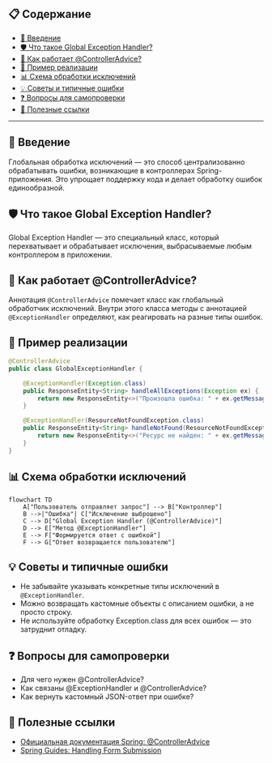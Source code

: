## 📋 Содержание
- [🚀 Введение](#-введение)
- [🛡️ Что такое Global Exception Handler?](#-что-такое-global-exception-handler)
- [🔧 Как работает @ControllerAdvice?](#-как-работает-controlleradvice)
- [📝 Пример реализации](#-пример-реализации)
- [📊 Схема обработки исключений](#-схема-обработки-исключений)
- [💡 Советы и типичные ошибки](#-советы-и-типичные-ошибки)
- [❓ Вопросы для самопроверки](#-вопросы-для-самопроверки)
- [🔗 Полезные ссылки](#-полезные-ссылки)

---

## 🚀 Введение
Глобальная обработка исключений — это способ централизованно обрабатывать ошибки, возникающие в контроллерах Spring-приложения. Это упрощает поддержку кода и делает обработку ошибок единообразной.

## 🛡️ Что такое Global Exception Handler?
Global Exception Handler — это специальный класс, который перехватывает и обрабатывает исключения, выбрасываемые любым контроллером в приложении.

## 🔧 Как работает @ControllerAdvice?
Аннотация `@ControllerAdvice` помечает класс как глобальный обработчик исключений. Внутри этого класса методы с аннотацией `@ExceptionHandler` определяют, как реагировать на разные типы ошибок.

## 📝 Пример реализации

```java
@ControllerAdvice
public class GlobalExceptionHandler {

    @ExceptionHandler(Exception.class)
    public ResponseEntity<String> handleAllExceptions(Exception ex) {
        return new ResponseEntity<>("Произошла ошибка: " + ex.getMessage(), HttpStatus.INTERNAL_SERVER_ERROR);
    }

    @ExceptionHandler(ResourceNotFoundException.class)
    public ResponseEntity<String> handleNotFound(ResourceNotFoundException ex) {
        return new ResponseEntity<>("Ресурс не найден: " + ex.getMessage(), HttpStatus.NOT_FOUND);
    }
}
```

## 📊 Схема обработки исключений

```mermaid
flowchart TD
    A["Пользователь отправляет запрос"] --> B["Контроллер"]
    B -->|"Ошибка"| C["Исключение выброшено"]
    C --> D["Global Exception Handler (@ControllerAdvice)"]
    D --> E["Метод @ExceptionHandler"]
    E --> F["Формируется ответ с ошибкой"]
    F --> G["Ответ возвращается пользователю"]
```

## 💡 Советы и типичные ошибки

- Не забывайте указывать конкретные типы исключений в `@ExceptionHandler`.
- Можно возвращать кастомные объекты с описанием ошибки, а не просто строку.
- Не используйте обработку Exception.class для всех ошибок — это затруднит отладку.

## ❓ Вопросы для самопроверки

- Для чего нужен @ControllerAdvice?
- Как связаны @ExceptionHandler и @ControllerAdvice?
- Как вернуть кастомный JSON-ответ при ошибке?

## 🔗 Полезные ссылки

- [Официальная документация Spring: @ControllerAdvice](https://docs.spring.io/spring-framework/docs/current/javadoc-api/org/springframework/web/bind/annotation/ControllerAdvice.html)
- [Spring Guides: Handling Form Submission](https://spring.io/guides/gs/handling-form-submission/)
